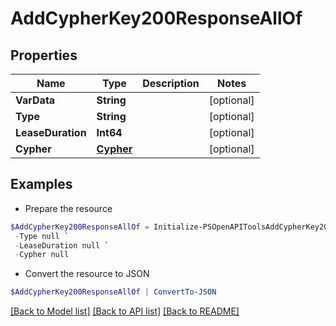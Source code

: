 # AddCypherKey200ResponseAllOf
## Properties

Name | Type | Description | Notes
------------ | ------------- | ------------- | -------------
**VarData** | **String** |  | [optional] 
**Type** | **String** |  | [optional] 
**LeaseDuration** | **Int64** |  | [optional] 
**Cypher** | [**Cypher**](Cypher.md) |  | [optional] 

## Examples

- Prepare the resource
```powershell
$AddCypherKey200ResponseAllOf = Initialize-PSOpenAPIToolsAddCypherKey200ResponseAllOf  -VarData null `
 -Type null `
 -LeaseDuration null `
 -Cypher null
```

- Convert the resource to JSON
```powershell
$AddCypherKey200ResponseAllOf | ConvertTo-JSON
```

[[Back to Model list]](../README.md#documentation-for-models) [[Back to API list]](../README.md#documentation-for-api-endpoints) [[Back to README]](../README.md)

